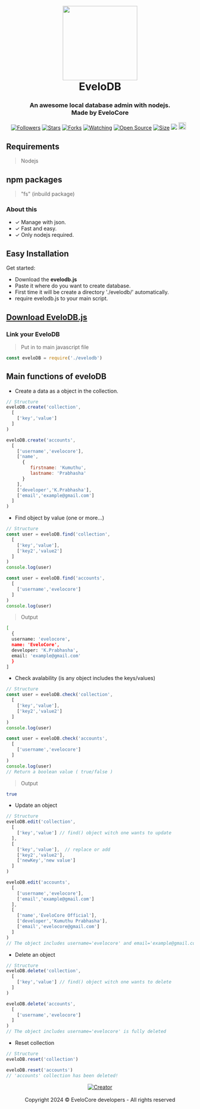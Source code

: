 
<h1 align="center">
  <br>
  <a><img src="https://i.ibb.co/t4c363X/20240305-125417.png" width="200"></a>
  <br>
  <b>EveloDB</b>
  <br>
</h1>
<h3 align="center">An awesome local database admin with nodejs.<br>Made by EveloCore</h3>
<p align="center">
<a href="https://github.com/prabhasha2006?tab=followers"><img title="Followers" src="https://img.shields.io/github/followers/prabhasha2006?color=green&style=flat-square"></a>
<a href="https://github.com/prabhasha2006/chat-application/stargazers/"><img title="Stars" src="https://img.shields.io/github/stars/prabhasha2006/chat-application?color=white&style=flat-square"></a>
<a href="https://github.com/prabhasha2006/chat-application/network/members"><img title="Forks" src="https://img.shields.io/github/forks/prabhasha2006/chat-application?color=yellow&style=flat-square"></a>
<a href="https://github.com/prabhasha2006/chat-application/watchers"><img title="Watching" src="https://img.shields.io/github/watchers/prabhasha2006/chat-application?label=Watchers&color=red&style=flat-square"></a>
<a href="https://github.com/prabhasha2006/chat-application"><img title="Open Source" src="https://badges.frapsoft.com/os/v2/open-source.svg?v=103"></a>
<a href="https://github.com/prabhasha2006/chat-application/"><img title="Size" src="https://img.shields.io/github/repo-size/prabhasha2006/chat-application?style=flat-square&color=darkred"></a>
<a href="https://hits.seeyoufarm.com"><img src="https://hits.seeyoufarm.com/api/count/incr/badge.svg?url=https%3A%2F%2Fgithub.com%2FAlipBot%2Fchat-application%2Fhit-counter&count_bg=%2379C83D&title_bg=%23555555&icon=probot.svg&icon_color=%2304FF00&title=hits&edge_flat=false"/></a>
<a href="https://github.com/prabhasha2006/chat-application/graphs/commit-activity"><img height="20" src="https://img.shields.io/badge/Maintained-No-red.svg"></a>&nbsp;&nbsp;
</p>

## Requirements
> Nodejs

## npm packages
> "fs" (inbuild package)

### About this
- ✓ Manage with json.
- ✓ Fast and easy.
- ✓ Only nodejs required.

## Easy Installation
Get started:
- Download the <b>evelodb.js</b>
- Paste it where do you want to create database.
- First time it will be create a directory './evelodb/' automatically.
- require evelodb.js to your main script.

## [Download EveloDB.js](https://github.com/prabhasha2006/eveloDB)


### Link your EveloDB

> Put in to main javascript file
```js
const eveloDB = require('./evelodb')
```
## Main functions of eveloDB

- Create a data as a object in the collection.
```js
// Structure
eveloDB.create('collection', 
  [
    ['key','value']
  ]
)
```
```js
eveloDB.create('accounts', 
  [
    ['username','evelocore'],
    ['name', 
      {
         firstname: 'Kumuthu',
         lastname: 'Prabhasha'
      }
    ],
    ['developer','K.Prabhasha'],
    ['email','example@gmail.com']
  ]
)
```

- Find object by value (one or more...)
```js
// Structure
const user = eveloDB.find('collection', 
  [
    ['key','value'],
    ['key2','value2']
  ]
)
console.log(user)
```
```js
const user = eveloDB.find('accounts', 
  [
    ['username','evelocore']
  ]
)
console.log(user)
```
> Output
```bash
[
  {
  username: 'evelocore',
  name: 'EveloCore',
  developer: 'K.Prabhasha',
  email: 'example@gmail.com'
  }
]
```

- Check avalability (is any object includes the keys/values)
```js
// Structure
const user = eveloDB.check('collection', 
  [
    ['key','value'],
    ['key2','value2']
  ]
)
console.log(user)
```
```js
const user = eveloDB.check('accounts',
  [
    ['username','evelocore']
  ]
)
console.log(user)
// Return a boolean value ( true/false )
```
> Output
```bash
true
```

- Update an object
```js
// Structure
eveloDB.edit('collection', 
  [
    ['key','value'] // find() object witch one wants to update
  ],
  [
    ['key','value'],  // replace or add 
    ['key2','value2'],
    ['newKey','new value']
  ]
)
```
```js
eveloDB.edit('accounts', 
  [
    ['username','evelocore'],
    ['email','example@gmail.com']
  ],
  [
    ['name','EveloCore Official'],
    ['developer','Kumuthu Prabhasha'],
    ['email','evelocore@gmail.com']
  ]
)
// The object includes username='evelocore' and email='example@gmail.com' is successfully updated with second array's values
```

- Delete an object
```js
// Structure
eveloDB.delete('collection', 
  [
    ['key','value'] // find() object witch one wants to delete
  ]
)
```
```js
eveloDB.delete('accounts', 
  [
    ['username','evelocore']
  ]
)
// The object includes username='evelocore' is fully deleted
```

- Reset collection
```js
// Structure
eveloDB.reset('collection')
```
```js
eveloDB.reset('accounts')
// 'accounts' collection has been deleted!
```


<p align="center">
<a href="#"><img title="Creator" src="https://img.shields.io/badge/Creator-EveloCore-red.svg?style=for-the-badge&logo=github"></a>
  <br><br>
  Copyright 2024 © EveloCore developers - All rights reserved
</p>

